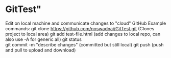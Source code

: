 # GitTest"
Edit on local machine and communicate changes to "cloud" GitHub
Example commands: 
	git clone https://github.com/noswadnai/GitTest.git 	(Clones project to local area)
	git add test-file.html 	(add changes to local repo, can also use -A for generic all)
	git status				
	git commit -m "describe changes" 	(committed but still local)
	git push 							(push and pull to upload and download)
